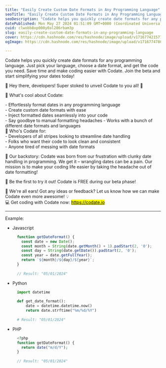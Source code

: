 ```yaml
---
title: "Easily Create Custom Date Formats in Any Programming Language"
seoTitle: "Easily Create Custom Date Formats in Any Programming Language"
seoDescription: "Codate helps you quickly create date formats for any programming language. Just pick your language, choose a date format, and get the code you need. Save ti"
datePublished: Mon May 27 2024 01:51:09 GMT+0000 (Coordinated Universal Time)
cuid: clwobb8xp000y0al286rbam3p
slug: easily-create-custom-date-formats-in-any-programming-language
cover: https://cdn.hashnode.com/res/hashnode/image/upload/v1716774215774/9d388abd-1b7f-4e9f-987d-18af0579e2cf.avif
ogImage: https://cdn.hashnode.com/res/hashnode/image/upload/v1716774780107/f503211d-2de6-4478-8add-931261137dc7.avif

---
```


Codate helps you quickly create date formats for any programming language. Just pick your language, choose a date format, and get the code you need. Save time and make coding easier with Codate. Join the beta and start simplifying your dates today!

👋 Hey there, developers! Super stoked to unveil Codate to you all! 🚀

🔑 What's cool about Codate:

\- Effortlessly format dates in any programming language  
\- Create custom date formats with ease  
\- Inject formatted dates seamlessly into your code  
\- Say goodbye to manual formatting headaches - Works with a bunch of different date formats and languages  
🎯 Who's Codate for:  
\- Developers of all stripes looking to streamline date handling  
\- Folks who want their code to look clean and consistent  
\- Anyone tired of messing with date formats

📖 Our backstory: Codate was born from our frustration with clunky date handling in programming. We get it – wrangling dates can be a pain. Our mission is to make your coding life easier by taking the headache out of date formatting!

🎉 Be the first to try it out! Codate is FREE during our beta phase!

🙌 We're all ears! Got any ideas or feedback? Let us know how we can make Codate even more awesome! 💡  
💻 Get coding with Codate now: [<mark>https://codate.io</mark>](https://codate.io/)

---

Example:

* Javascript
    
    ```javascript
      function getDateFormat() {
        const date = new Date();
        const month = String(date.getMonth() + 1).padStart(2, '0');
        const day = String(date.getDate()).padStart(2, '0');
        const year = date.getFullYear();
        return `${month}/${day}/${year}`;
      }
      
      // Result: "05/01/2024"
    ```
    
* Python
    
    ```python
      import datetime
      
      def get_date_format():
          date = datetime.datetime.now()
          return date.strftime("%m/%d/%Y")
      
      # Result: "05/01/2024"
    ```
    
* PHP
    
    ```php
      <?php
      function getDateFormat() {
        return date("m/d/Y");
      }
      
      // Result: "05/01/2024"
    ```